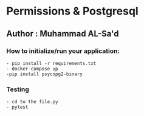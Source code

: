 # Permissions & Postgresql

## Author : Muhammad AL-Sa'd

### How to initialize/run your application:
    - pip install -r requirements.txt
    - docker-compose up
    -pip install psycopg2-binary


### Testing 
    - cd to the file.py
    - pytest
